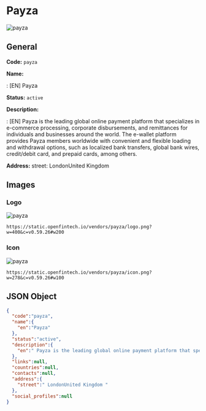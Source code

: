 
# Payza 
![payza](https://static.openfintech.io/vendors/payza/logo.png?w=400&c=v0.59.26#w200)  

## General 
 
**Code:** `payza` 
 
**Name:** 
 
:	[EN] Payza 
 
**Status:** `active` 
 
**Description:** 
 
: [EN]  Payza is the leading global online payment platform that specializes in e-commerce processing, corporate disbursements, and remittances for individuals and businesses around the world. The e-wallet platform provides Payza members worldwide with convenient and flexible loading and withdrawal options, such as localized bank transfers, global bank wires, credit/debit card, and prepaid cards, among others.  
 
**Address:** 
street:  LondonUnited Kingdom  

## Images 

### Logo 
 
![payza](https://static.openfintech.io/vendors/payza/logo.png?w=400&c=v0.59.26#w200)  

```
https://static.openfintech.io/vendors/payza/logo.png?w=400&c=v0.59.26#w200
```  

### Icon 
 
![payza](https://static.openfintech.io/vendors/payza/icon.png?w=278&c=v0.59.26#w100)  

```
https://static.openfintech.io/vendors/payza/icon.png?w=278&c=v0.59.26#w100
```  

## JSON Object 

```json
{
  "code":"payza",
  "name":{
    "en":"Payza"
  },
  "status":"active",
  "description":{
    "en":" Payza is the leading global online payment platform that specializes in e-commerce processing, corporate disbursements, and remittances for individuals and businesses around the world. The e-wallet platform provides Payza members worldwide with convenient and flexible loading and withdrawal options, such as localized bank transfers, global bank wires, credit\/debit card, and prepaid cards, among others. "
  },
  "links":null,
  "countries":null,
  "contacts":null,
  "address":{
    "street":" LondonUnited Kingdom "
  },
  "social_profiles":null
}
```  
